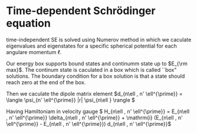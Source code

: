 # Time-dependent Schrödinger equation 
time-independent SE is solved using Numerov method in which we caculate eigenvalues and eigenstates for a specific spherical potential for each angulare momentum $\ell$.



Our energy box supports bound states and continumm state up to $E_{\rm max}$. The continum state is caculated in a box which is called ``box" solutions. The boundary condition for a box solution is that a state should reach zero at the end of the box.



Then we caculate the dipole matrix element $d_{n\ell ,  n' \ell^{\prime}} = \langle \psi_{n' \ell^{\prime}} |r| \psi_{n\ell } \rangle $


Having Hamiltoniam in velocity gauge 
$ H_{n\ell ,  n' \ell^{\prime}} = E_{n\ell ,  n' \ell^{\prime}} \delta_{n\ell ,  n' \ell^{\prime}} + \mathrm{i} (E_{n\ell ,  n' \ell^{\prime}} - E_{n\ell ,  n' \ell^{\prime}}) d_{n\ell ,  n' \ell^{\prime}}$
